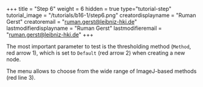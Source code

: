 +++
title = "Step 6"
weight = 6
hidden = true
type="tutorial-step"
tutorial_image = "/tutorials/b16-1/step6.png"
creatordisplayname = "Ruman Gerst"
creatoremail = "ruman.gerst@leibniz-hki.de"
lastmodifierdisplayname = "Ruman Gerst"
lastmodifieremail = "ruman.gerst@leibniz-hki.de"
+++

The most important parameter to test is the thresholding method (`Method`, red arrow 1), which is set to `Default` (red arrow 2) when creating a new node. 

The menu allows to choose from the wide range of ImageJ-based methods (red line 3).

